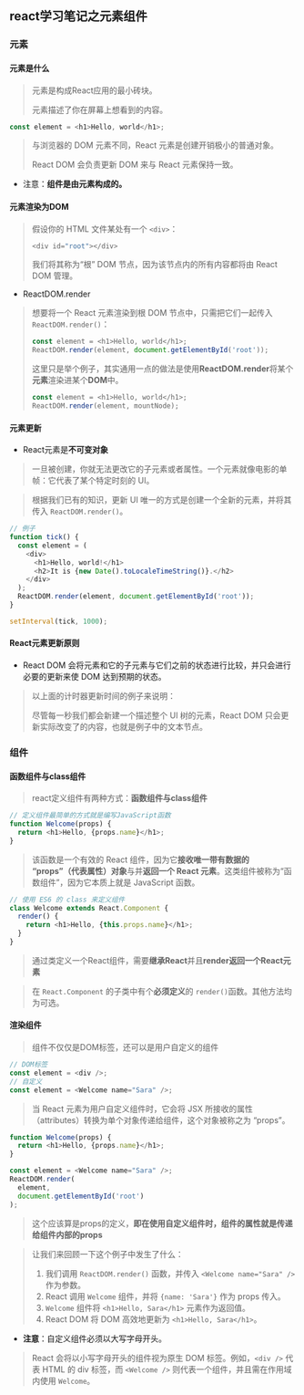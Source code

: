 ## react学习笔记之元素组件

### 元素

#### 元素是什么

> 元素是构成React应用的最小砖块。
>
> 元素描述了你在屏幕上想看到的内容。

```js
const element = <h1>Hello, world</h1>;
```

> 与浏览器的 DOM 元素不同，React 元素是创建开销极小的普通对象。
>
> React DOM 会负责更新 DOM 来与 React 元素保持一致。

- 注意：**组件是由元素构成的。**

#### 元素渲染为DOM

> 假设你的 HTML 文件某处有一个 `<div>`：
>
> ```js
> <div id="root"></div>
> ```
>
> 我们将其称为“根” DOM 节点，因为该节点内的所有内容都将由 React DOM 管理。

- ReactDOM.render

> 想要将一个 React 元素渲染到根 DOM 节点中，只需把它们一起传入 `ReactDOM.render()`：
>
> ```js
> const element = <h1>Hello, world</h1>;
> ReactDOM.render(element, document.getElementById('root'));
> ```
>
> 这里只是举个例子，其实通用一点的做法是使用**ReactDOM.render**将某个**元素**渲染进某个**DOM**中。
>
> ```js
> const element = <h1>Hello, world</h1>;
> ReactDOM.render(element, mountNode);
> ```

#### 元素更新

- React元素是**不可变对象**

> 一旦被创建，你就无法更改它的子元素或者属性。一个元素就像电影的单帧：它代表了某个特定时刻的 UI。

> 根据我们已有的知识，更新 UI 唯一的方式是创建一个全新的元素，并将其传入 `ReactDOM.render()`。

```js
// 例子
function tick() {
  const element = (
    <div>
      <h1>Hello, world!</h1>
      <h2>It is {new Date().toLocaleTimeString()}.</h2>
    </div>
  );
  ReactDOM.render(element, document.getElementById('root'));
}

setInterval(tick, 1000);
```

#### React元素更新原则

- React DOM 会将元素和它的子元素与它们之前的状态进行比较，并只会进行必要的更新来使 DOM 达到预期的状态。

> 以上面的计时器更新时间的例子来说明：
>
> 尽管每一秒我们都会新建一个描述整个 UI 树的元素，React DOM 只会更新实际改变了的内容，也就是例子中的文本节点。

### 组件

#### 函数组件与class组件

> react定义组件有两种方式：**函数组件与class组件**

```js
// 定义组件最简单的方式就是编写JavaScript函数
function Welcome(props) {
  return <h1>Hello, {props.name}</h1>;
}
```

> 该函数是一个有效的 React 组件，因为它**接收唯一带有数据的 “props”（代表属性）对象**与并**返回一个 React 元素**。这类组件被称为“函数组件”，因为它本质上就是 JavaScript 函数。

```js
// 使用 ES6 的 class 来定义组件
class Welcome extends React.Component {
  render() {
    return <h1>Hello, {this.props.name}</h1>;
  }
}
```

> 通过类定义一个React组件，需要**继承React**并且**render返回一个React元素**

> 在 `React.Component` 的子类中有个**必须定义**的 `render()`函数。其他方法均为可选。

#### 渲染组件

> 组件不仅仅是DOM标签，还可以是用户自定义的组件

```js
// DOM标签
const element = <div />;
// 自定义
const element = <Welcome name="Sara" />;
```

> 当 React 元素为用户自定义组件时，它会将 JSX 所接收的属性（attributes）转换为单个对象传递给组件，这个对象被称之为 “props”。

```js
function Welcome(props) {
  return <h1>Hello, {props.name}</h1>;
}

const element = <Welcome name="Sara" />;
ReactDOM.render(
  element,
  document.getElementById('root')
);
```

> 这个应该算是props的定义，**即在使用自定义组件时，组件的属性就是传递给组件内部的props**

> 让我们来回顾一下这个例子中发生了什么：
>
> 1. 我们调用 `ReactDOM.render()` 函数，并传入 `<Welcome name="Sara" />` 作为参数。
> 2. React 调用 `Welcome` 组件，并将 `{name: 'Sara'}` 作为 props 传入。
> 3. `Welcome` 组件将 `<h1>Hello, Sara</h1>` 元素作为返回值。
> 4. React DOM 将 DOM 高效地更新为 `<h1>Hello, Sara</h1>`。

- **注意**：自定义组件必须以大写字母开头。

> React 会将以小写字母开头的组件视为原生 DOM 标签。例如，`<div />` 代表 HTML 的 div 标签，而 `<Welcome />` 则代表一个组件，并且需在作用域内使用 `Welcome`。